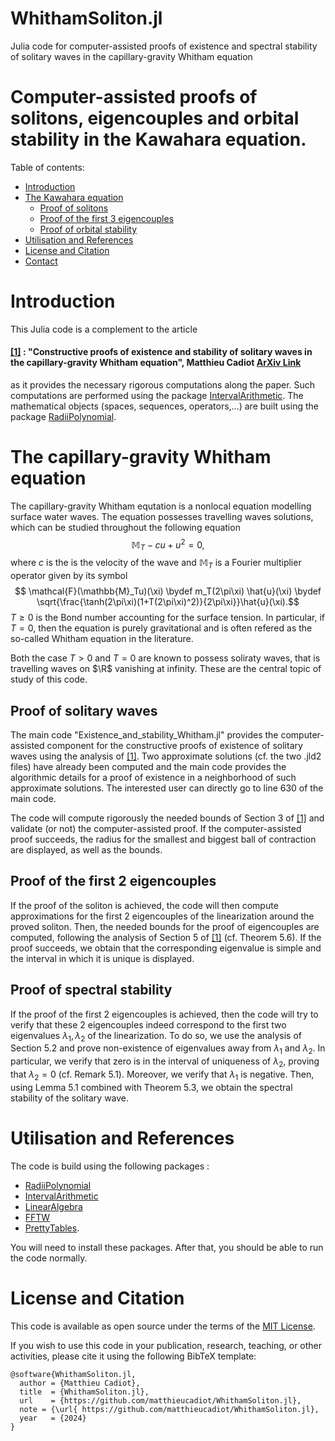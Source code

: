 # WhithamSoliton.jl
Julia code for computer-assisted proofs of existence and spectral stability of solitary waves in the capillary-gravity Whitham equation


# Computer-assisted proofs of solitons, eigencouples and orbital stability in the Kawahara equation.



Table of contents:


* [Introduction](#introduction)
* [The Kawahara equation](#the-kawahara-equation)
   * [Proof of solitons](#Proof-of-solitons)
   * [Proof of the first 3 eigencouples](#Proof-of-the-first-3-eigencouples)
   * [Proof of orbital stability](#Proof-of-orbital-stability)
* [Utilisation and References](#utilisation-and-references)
* [License and Citation](#license-and-citation)
* [Contact](#contact)



# Introduction

This Julia code is a complement to the article 

#### [[1]](https://arxiv.org/abs/2403.18718) : "Constructive proofs of existence and stability of solitary waves in the capillary-gravity Whitham equation", Matthieu Cadiot [ArXiv Link](https://arxiv.org/abs/2403.18718)

as it provides the necessary rigorous computations along the paper. Such computations are performed using the package [IntervalArithmetic](https://github.com/JuliaIntervals/IntervalArithmetic.jl). The mathematical objects (spaces, sequences, operators,...) are built using the package [RadiiPolynomial](https://github.com/OlivierHnt/RadiiPolynomial.jl). 


# The capillary-gravity Whitham equation

The capillary-gravity Whitham equtation is a nonlocal equation modelling surface water waves. The equation possesses travelling waves solutions, which can be studied throughout the following equation
$$\mathbb{M}_T - cu + u^2 = 0,$$
where $c$ is the is the velocity of the wave and $\mathbb{M}_T$ is a Fourier multiplier operator given by its symbol
$$ \mathcal{F}(\mathbb{M}_Tu)(\xi) \bydef m_T(2\pi\xi) \hat{u}(\xi) \bydef \sqrt{\frac{\tanh(2\pi\xi)(1+T(2\pi\xi)^2)}{2\pi\xi}}\hat{u}(\xi).$$
$T \geq 0$ is the Bond number accounting for the surface tension. In particular, if $T=0$, then the equation is purely gravitational and is often refered as the so-called Whitham equation in the literature.

Both the case $T>0$ and $T=0$ are known to possess soliraty waves, that is travelling waves on $\R$ vanishing at infinity. These are the central topic of study of this code.

## Proof of solitary waves

The main code "Existence_and_stability_Whitham.jl" provides the computer-assisted component for the constructive proofs of existence of solitary waves using the analysis of [[1]](https://arxiv.org/abs/2403.18718). Two approximate solutions (cf. the two .jld2 files) have already been computed and the main code provides the algorithmic details for a proof of existence in a neighborhood of such approximate solutions. The interested user can directly go to line 630 of the main code.

The code will compute rigorously the needed bounds of Section 3 of [[1]](https://arxiv.org/abs/2403.18718) and validate (or not) the computer-assisted proof. If the computer-assisted proof succeeds, the radius for the smallest and biggest ball of contraction are displayed, as well as the bounds.

## Proof of the first 2 eigencouples

If the proof of the soliton is achieved, the code will then compute approximations for the first 2 eigencouples of the linearization around the proved soliton. Then, the needed bounds for the proof of eigencouples are computed, following the analysis of Section 5 of [[1]](https://arxiv.org/abs/2403.18718) (cf. Theorem 5.6). If the proof succeeds, we obtain that the corresponding eigenvalue is simple and the interval in which it is unique is displayed.
 
 
 ## Proof of spectral stability

If the proof of the first 2 eigencouples is achieved, then the code will try to verify that these 2 eigencouples indeed correspond to the first two eigenvalues $\lambda_1, \lambda_2$ of the linearization. To do so, we use the analysis of Section 5.2 and prove non-existence of eigenvalues away from $\lambda_1$ and $\lambda_2$. In particular, we verify that zero is in the interval of uniqueness of $\lambda_2$, proving that $\lambda_2=0$ (cf. Remark 5.1). Moreover, we verify that $\lambda_1$ is negative. Then, using Lemma 5.1 combined with Theorem 5.3, we obtain the spectral stability of the solitary wave.

 
 # Utilisation and References
 
 The code is build using the following packages :
 - [RadiiPolynomial](https://github.com/OlivierHnt/RadiiPolynomial.jl) 
 - [IntervalArithmetic](https://github.com/JuliaIntervals/IntervalArithmetic.jl)
 - [LinearAlgebra](https://docs.julialang.org/en/v1/stdlib/LinearAlgebra/)
 - [FFTW](https://github.com/JuliaMath/FFTW.jl)
 - [PrettyTables](https://ronisbr.github.io/PrettyTables.jl/stable/).
 
 You will need to install these packages. After that, you should be able to run the code normally.
 
 # License and Citation
 
  This code is available as open source under the terms of the [MIT License](http://opensource.org/licenses/MIT).
  
If you wish to use this code in your publication, research, teaching, or other activities, please cite it using the following BibTeX template:

```
@software{WhithamSoliton.jl,
  author = {Matthieu Cadiot},
  title  = {WhithamSoliton.jl},
  url    = {https://github.com/matthieucadiot/WhithamSoliton.jl},
  note = {\url{ https://github.com/matthieucadiot/WhithamSoliton.jl},
  year   = {2024}
}
```
